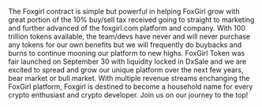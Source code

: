 The Foxgirl contract is simple but powerful in helping FoxGirl grow with great portion of the 10% buy/sell tax received going to straight to marketing and further advanced of the foxgirl.com platform and company. With 100 trillion tokens available, the team/devs have never and will never purchase any tokens for our own benefits but we will frequently do buybacks and burns to continue mooning our platform to new highs. FoxGirl Token was fair launched on September 30 with liquidity locked in DxSale and we are excited to spread and grow our unique platform over the next few years, bear market or bull market. With multiple revenue streams enchanging the FoxGirl platform, Foxgirl is destined to become a household name for every crypto enthusiast and crypto developer. Join us on our journey to the top!



